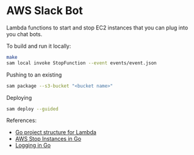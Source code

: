 # AWS Slack Bot

Lambda functions to start and stop EC2 instances that you can plug into you chat bots.

To build and run it locally:

```sh
make
sam local invoke StopFunction --event events/event.json
```

Pushing to an existing 

```sh
sam package --s3-bucket "<bucket name>"
```

Deploying

```sh
sam deploy --guided
```

References:
- [Go project structure for Lambda](https://leonardqmarcq.com/posts/go-project-structure-for-api-gateway-lambda-with-aws-sam)
- [AWS Stop Instances in Go](https://github.com/awsdocs/aws-doc-sdk-examples/blob/main/gov2/ec2/common/StopInstancesv2.go)
- [Logging in Go](https://www.honeybadger.io/blog/golang-logging/)
